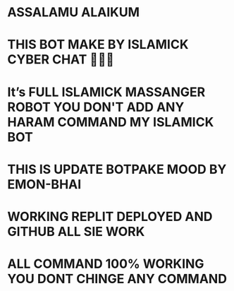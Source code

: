 # ASSALAMU ALAIKUM 
# THIS BOT MAKE BY ISLAMICK CYBER CHAT 🤗💜✨
# It’s FULL ISLAMICK MASSANGER ROBOT YOU DON'T ADD ANY HARAM COMMAND MY ISLAMICK BOT
# THIS IS UPDATE BOTPAKE MOOD BY EMON-BHAI
# WORKING REPLIT DEPLOYED AND GITHUB ALL SIE WORK
# ALL COMMAND 100% WORKING YOU DONT CHINGE ANY COMMAND
